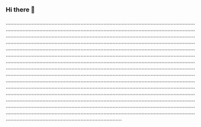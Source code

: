 ### Hi there 👋

................................................................................................................................................................................................................................................................................................................................................................................................................................................................................................................................................................................................................................................................................................................................................................................................................................................................................................................................................................................................................................................................................................................................................................................................................................................................................................................................................................................................................................................................................................................................................................................................................................................................................................................................................................................................................................................................................................................................................................................................................